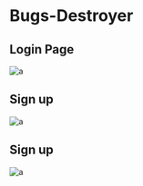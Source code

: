 # Bugs-Destroyer


<h2>Login Page </h1>
<img src="https://pbs.twimg.com/media/FY-Y46CXEAA_-j5?format=jpg&name=large" alt="a" />

<h2> Sign up </h2>
<img src="https://pbs.twimg.com/media/FY-Y459WQAMPv5l?format=jpg&name=large" alt="a" />

<h2> Sign up </h2>
<img src="https://pbs.twimg.com/media/FY-Y459WQAMPv5l?format=jpg&name=large" alt="a" />
